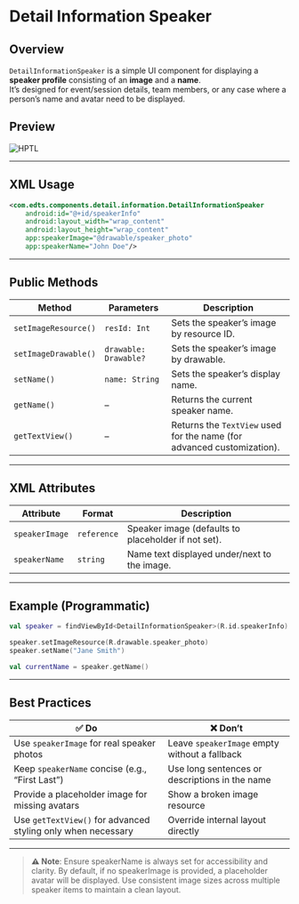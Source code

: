 # Detail Information Speaker

## Overview
`DetailInformationSpeaker` is a simple UI component for displaying a **speaker profile** consisting of an **image** and a **name**.  
It’s designed for event/session details, team members, or any case where a person’s name and avatar need to be displayed.

## Preview
![HPTL](https://res.cloudinary.com/dpdbzlnhr/image/upload/c_scale,w_400/v1759229381/Screenshot_2025-09-30_at_17.49.29_nqthvz.png)

---

## XML Usage
```xml
<com.edts.components.detail.information.DetailInformationSpeaker
    android:id="@+id/speakerInfo"
    android:layout_width="wrap_content"
    android:layout_height="wrap_content"
    app:speakerImage="@drawable/speaker_photo"
    app:speakerName="John Doe"/>
```

---

## Public Methods

| Method               | Parameters            | Description                                                            |
| -------------------- | --------------------- | ---------------------------------------------------------------------- |
| `setImageResource()` | `resId: Int`          | Sets the speaker’s image by resource ID.                               |
| `setImageDrawable()` | `drawable: Drawable?` | Sets the speaker’s image by drawable.                                  |
| `setName()`          | `name: String`        | Sets the speaker’s display name.                                       |
| `getName()`          | –                     | Returns the current speaker name.                                      |
| `getTextView()`      | –                     | Returns the `TextView` used for the name (for advanced customization). |

---

## XML Attributes

| Attribute      | Format      | Description                                         |
| -------------- | ----------- | --------------------------------------------------- |
| `speakerImage` | `reference` | Speaker image (defaults to placeholder if not set). |
| `speakerName`  | `string`    | Name text displayed under/next to the image.        |

---

## Example (Programmatic)
```kotlin
val speaker = findViewById<DetailInformationSpeaker>(R.id.speakerInfo)

speaker.setImageResource(R.drawable.speaker_photo)
speaker.setName("Jane Smith")

val currentName = speaker.getName()
```

---

## Best Practices

| ✅ Do                                                         | ❌ Don’t                                        |
| ------------------------------------------------------------ | ---------------------------------------------- |
| Use `speakerImage` for real speaker photos                   | Leave `speakerImage` empty without a fallback  |
| Keep `speakerName` concise (e.g., “First Last”)              | Use long sentences or descriptions in the name |
| Provide a placeholder image for missing avatars              | Show a broken image resource                   |
| Use `getTextView()` for advanced styling only when necessary | Override internal layout directly              |


---

> **⚠️ Note**: Ensure speakerName is always set for accessibility and clarity. By default, if no speakerImage is provided, a placeholder avatar will be displayed. Use consistent image sizes across multiple speaker items to maintain a clean layout.
